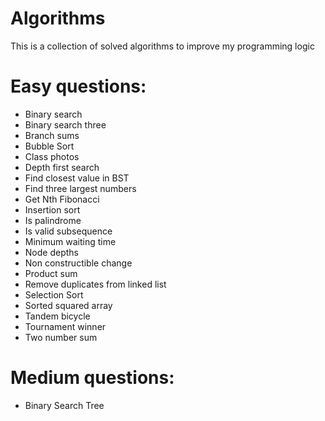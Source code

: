 # Algorithms
This is a collection of solved algorithms to improve my programming logic

# Easy questions:
- Binary search
- Binary search three
- Branch sums
- Bubble Sort
- Class photos
- Depth first search
- Find closest value in BST
- Find three largest numbers
- Get Nth Fibonacci
- Insertion sort
- Is palindrome
- Is valid subsequence
- Minimum waiting time
- Node depths
- Non constructible change
- Product sum
- Remove duplicates from linked list
- Selection Sort
- Sorted squared array
- Tandem bicycle
- Tournament winner
- Two number sum

# Medium questions:
- Binary Search Tree

